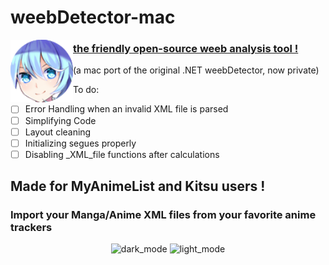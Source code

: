 # weebDetector-mac

<img align="left" width="100" height="100" src="https://raw.githubusercontent.com/Yaroster/weebDetector-mac/master/weebDetector/icons/original%20icon.png">

### [the friendly open-source weeb analysis tool !](https://github.com/Yaroster/weebDetector-mac/releases)
(a mac port of the original .NET weebDetector, now private)


To do:
- [ ] Error Handling when an invalid XML file is parsed
- [ ] Simplifying Code
- [ ] Layout cleaning
- [ ] Initializing segues properly
- [ ] Disabling _XML_file functions after calculations

## Made for MyAnimeList and Kitsu users !
### Import your Manga/Anime XML files from your favorite anime trackers
<p align="center">
<img width="580" alt="dark_mode" src="https://user-images.githubusercontent.com/39062152/66664203-2649df80-ec5d-11e9-9c5d-912f4cd68e98.png">
<img width="580" alt="light_mode" src="https://user-images.githubusercontent.com/39062152/66664304-542f2400-ec5d-11e9-9624-bbc97fdd4bb3.png">
</p>
